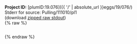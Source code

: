 **Project ID:** [plumID:19.076]({{ '/' | absolute_url }}eggs/19/076/)  
Stderr for source:  Pulling/111010/pl1   
(download [zipped raw stdout](pl1.plumed_master.stdout.txt.zip))  
{% raw %}
<pre>
</pre>
{% endraw %}
